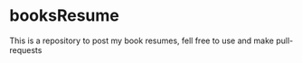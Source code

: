 # booksResume
This is a repository to post my book resumes, fell free to use and make pull-requests
